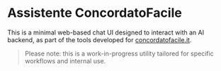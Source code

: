 # Assistente ConcordatoFacile

This is a minimal web-based chat UI designed to interact with an AI backend, as part of the tools developed for [concordatofacile.it](https://concordatofacile.it).

> Please note: this is a work-in-progress utility tailored for specific workflows and internal use.
